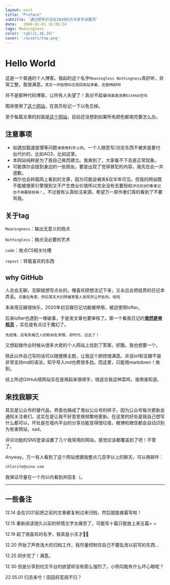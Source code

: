 ```yaml
---
layout: post
title: "Preface"
subtitle: '通过把年份设在2049的方式来手动置顶'
date:   2049-01-01 16:05:24
tags: Meaningless
color: 'rgb(11,16,19)'
cover: '/assets/top.png'
---
```


# Hello World

这是一个普通的个人博客。我起的这个名字`Meaningless Nothingness`真好听，非常工整，我很满意。`其实一开始想叫垃圾回收站来着，还是MN好听`

并不是那种代码博客，让所有人失望了！真对不起😁`简直是浪费GitHub空间`

图床使用了[这个网站](http://sm.ms)，在首页标记一下以免忘掉。

至于每篇文章的封面是[这个网站](https://nipponcolors.com/)，目前还没想到如果所有颜色都用完要怎么办。

## 注意事项

- 如遇加载速度慢等问题`请使用科学上网`。一个人随意写/浏览东西不被夹是要付出代价的，比如AO3，比如这里。
- 本网站纯粹是为了我自己爽而建立。我爽到了，大家看不下去是正常现象。
- 可能偶尔会提到身边的一些朋友。要是出现了觉得冒犯的内容，我先在此一并道歉。
- 偶尔也会转载网上看到的文章，因为可能会被夹&仅半年可见。但我的网站既不能被搜索引擎搜到又不产生商业价值所以完全没有去要授权`评论区@印象笔记也不用要授权嘛！`。不过我有认真标注来源，希望万一原作者们真的看到了不要骂我。

## 关于tag

`Meaningness`：输出无意义的观点

`Nothingless`：搞点没必要的艺术

`code`：放点CS相关吐槽

`repost`：转载喜欢的东西

## why GitHub

人总会无聊，无聊就想写点长的。俺喜欢把想法记下来，又永远会把纸质的日记本弄丢。`总塞在角落，然后某天大扫除被家里人发现并公开处刑。哈哈`

本来用豆瓣很快乐，2020年初豆瓣日记功能被停用，被迫使用lofter。

后来lofter也遇到一堆破事，于是发文章也要审核了。第一个看我日记的<u>**竟然是审核员**</u> ，实在是有点过于魔幻了。

`先疫情，后有失格艺人的粉丝乱举报，好时代，过去了！`

又想起做作业时候从很多大佬的个人网站上找到了答案，好酷，我也想要一个。



除此以外自己写的话可以随便换主题，让我这个颜控很满意。并且lof和豆瓣不是非常支持md的语法，知乎导入md也费很多劲。而这里，只能用markdown！爽到。

综上所述GitHub搭网站实在是用起来很顺手，很适合我这种菜鸡，谁用谁知道。



## 来找我聊天

其实是公众号的替代品，界面也搞成了类似公众号的样子。因为公众号每次更新会通知关注者们，这实在是让我不好意思很频繁地更新。在这里的好处是我自己想写什么都可以，坏处是在墙内平台的分享功能变得很垃圾，微博和微信都会自动识别为有害网站，sad。

评论功能的SNS登录设置了几个我常用的网站。感觉应该都覆盖到了吧！不管了。

Anyway，万一有人看到了这个网站想跟我整点几百字以上的聊天，可以用邮件：
```c
chlorite@sina.com
```

我保证尽量在一个月以内看到并回复（。



---

## 一些备注

12.14 会在2021前把之前的文章都复制过来归档，然后就能接着写啦！

12.15 重新阅读很久以前的矫情文字太痛苦了，可能写十篇只能放上来五篇= =

12.19 起了很喜欢的名字，我真是小天才👩‍💻

12.20 开始了声势浩大的归档工作，我尽量控制住自己不要乱改以前写的东西…

12.25 同步完了！满意。

12.30 但是分享到社交平台的欲望却没有那么强烈了。小狗勾能有什么坏心眼呢？

22.05.01 归去来兮！田园将芜胡不归？